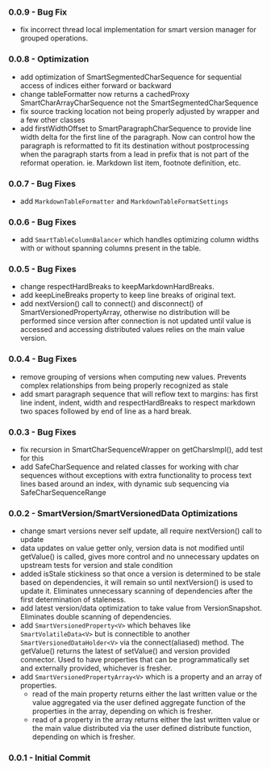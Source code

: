 ### 0.0.9 - Bug Fix

- fix incorrect thread local implementation for smart version manager for grouped operations.

### 0.0.8 - Optimization

- add optimization of SmartSegmentedCharSequence for sequential access of indices either forward
  or backward
- change tableFormatter now returns a cachedProxy SmartCharArrayCharSequence not the
  SmartSegmentedCharSequence
- fix source tracking location not being properly adjusted by wrapper and a few other classes
- add firstWidthOffset to SmartParagraphCharSequence to provide line width delta for the first
  line of the paragraph. Now can control how the paragraph is reformatted to fit its destination
  without postprocessing when the paragraph starts from a lead in prefix that is not part of the
  reformat operation. ie. Markdown list item, footnote definition, etc.

### 0.0.7 - Bug Fixes

- add `MarkdownTableFormatter` and `MarkdownTableFormatSettings`

### 0.0.6 - Bug Fixes

- add `SmartTableColumnBalancer` which handles optimizing column widths with or without spanning
  columns present in the table.

### 0.0.5 - Bug Fixes

- change respectHardBreaks to keepMarkdownHardBreaks.
- add keepLineBreaks property to keep line breaks of original text.
- add nextVersion() call to connect() and disconnect() of SmartVersionedPropertyArray, otherwise
  no distribution will be performed since version after connection is not updated until value is  
  accessed and accessing distributed values relies on the main value version.

### 0.0.4 - Bug Fixes

- remove grouping of versions when computing new values. Prevents complex relationships from
  being properly recognized as stale
- add smart paragraph sequence that will reflow text to margins: has first line indent, indent,
  width and respectHardBreaks to respect markdown two spaces followed by end of line as a hard
  break.

### 0.0.3 - Bug Fixes

- fix recursion in SmartCharSequenceWrapper on getCharsImpl(), add test for this
- add SafeCharSequence and related classes for working with char sequences without exceptions
  with extra functionality to process text lines based around an index, with dynamic sub
  sequencing via SafeCharSequenceRange

### 0.0.2 - SmartVersion/SmartVersionedData Optimizations

- change smart versions never self update, all require nextVersion() call to update
- data updates on value getter only, version data is not modified until getValue() is called,
  gives more control and no unnecessary updates on upstream tests for version and stale
  condition
- added isStale stickiness so that once a version is determined to be stale based on
  dependencies, it will remain so until nextVersion() is used to update it. Eliminates
  unnecessary scanning of dependencies after the first determination of staleness.
- add latest version/data optimization to take value from VersionSnapshot. Eliminates double
  scanning of dependencies.
- add `SmartVersionedProperty<V>` which behaves like `SmartVolatileData<V>` but is connectible
  to another `SmartVersionedDataHolder<V>` via the connect(aliased) method. The getValue()
  returns the latest of setValue() and version provided connector. Used to have properties that
  can be programmatically set and externally provided, whichever is fresher.
- add `SmartVersionedPropertyArray<V>` which is a property and an array of properties.
    - read of the main property returns either the last written value or the value aggregated
      via the user defined aggregate function of the properties in the array, depending on which
      is fresher.
    - read of a property in the array returns either the last written value or the main value
      distributed via the user defined distribute function, depending on which is fresher.

### 0.0.1 - Initial Commit
